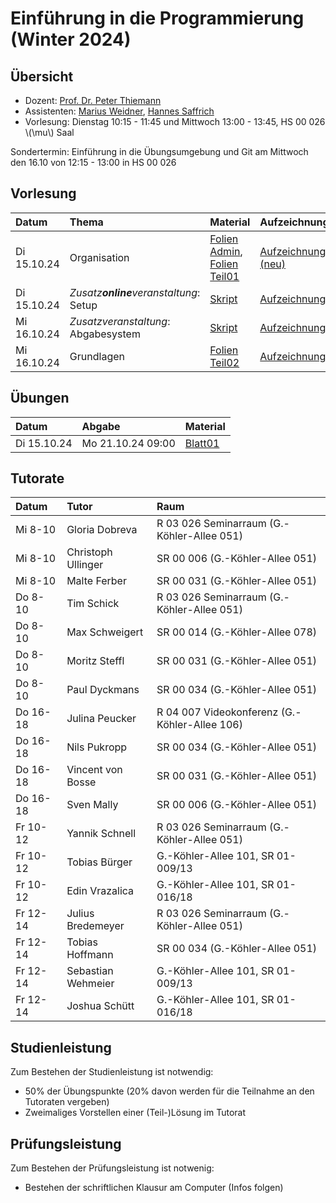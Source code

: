 # Einführung in die Programmierung (Winter 2024)

## Übersicht

- Dozent: [Prof. Dr. Peter Thiemann](/team/thiemann.md)
- Assistenten: [Marius Weidner](/team/weidner.md), [Hannes Saffrich](/team/saffrich.md)
- Vorlesung: Dienstag 10:15 - 11:45 und Mittwoch 13:00 - 13:45, HS 00 026 \\(\mu\\) Saal

<div class="warning">
Sondertermin: Einführung in die Übungsumgebung und Git am Mittwoch den 16.10 von 12:15 - 13:00 in HS 00 026
</div>

## Vorlesung

| Datum | Thema | Material | Aufzeichnung 
|:-----|:-----|:-----|:-----|
| Di 15.10.24 | Organisation | [Folien Admin][lecture00-slides], [Folien Teil01][lecture00-slides1] | [Aufzeichnung/Livestream][lecture00-recording][Aufzeichnung/Livestream (neu)][lecture00-recording2] |
| Di 15.10.24 | _Zusatz**online**veranstaltung_: Setup | [Skript][lecture01-script1] | [Aufzeichnung][lecture01-recording1] |
| Mi 16.10.24 | _Zusatzveranstaltung_: Abgabesystem | [Skript][lecture01-script2] | [Aufzeichnung][lecture01-recording2] |
| Mi 16.10.24 | Grundlagen | [Folien Teil02][lecture01-slides] | [Aufzeichnung/Livestream][lecture01-recording] |

[lecture00-slides]: /teaching/24ws/eidp/slides/infoI00.pdf
[lecture00-slides1]: /teaching/24ws/eidp/slides/infoI01.pdf
[lecture00-recording]: https://youtube.com/live/-nFgzzCVJrY?feature=share
[lecture00-recording2]: https://www.youtube.com/live/J81G34P3p2A?si=foKaHbgczjZGyKxh
[lecture01-script1]: eidp/setup.html
[lecture01-script2]: eidp/abgabesystem.html
[lecture01-recording1]: https://www.youtube.com/watch?v=j3-4dp5xSKk
[lecture01-recording2]: /teaching/24ws/eidp.html
[lecture01-slides]: /teaching/24ws/eidp/slides/infoI02.pdf
[lecture01-recording]: /teaching/24ws/eidp.html


## Übungen

| Datum | Abgabe | Material |
|:-----|:-----|:-----|
| Di 15.10.24 | Mo 21.10.24 09:00 | [Blatt01][exercise01-pdf]

[exercise01-pdf]: /teaching/24ws/eidp/exercises/sheet01.pdf

## Tutorate

| Datum | Tutor | Raum |
|:-----|:-----|:-----|
| Mi 8-10 | Gloria Dobreva | R 03 026 Seminarraum (G.-Köhler-Allee 051) |
| Mi 8-10 | Christoph Ullinger | SR 00 006 (G.-Köhler-Allee 051) |
| Mi 8-10 | Malte Ferber | SR 00 031 (G.-Köhler-Allee 051) |
| Do 8-10 | Tim Schick |  R 03 026 Seminarraum (G.-Köhler-Allee 051) |
| Do 8-10 | Max Schweigert | SR 00 014 (G.-Köhler-Allee 078) |
| Do 8-10 | Moritz Steffl | SR 00 031 (G.-Köhler-Allee 051) |
| Do 8-10 | Paul Dyckmans | SR 00 034 (G.-Köhler-Allee 051) |
| Do 16-18 | Julina Peucker  | R 04 007 Videokonferenz (G.-Köhler-Allee 106) |
| Do 16-18 | Nils Pukropp | SR 00 034 (G.-Köhler-Allee 051) |
| Do 16-18 | Vincent von Bosse | SR 00 031 (G.-Köhler-Allee 051) |
| Do 16-18 | Sven Mally | SR 00 006 (G.-Köhler-Allee 051) |
| Fr 10-12 | Yannik Schnell | R 03 026 Seminarraum (G.-Köhler-Allee 051) |
| Fr 10-12 | Tobias Bürger | G.-Köhler-Allee 101, SR 01-009/13 |
| Fr 10-12 | Edin Vrazalica | G.-Köhler-Allee 101, SR 01-016/18 |
| Fr 12-14 | Julius Bredemeyer | R 03 026 Seminarraum (G.-Köhler-Allee 051) |
| Fr 12-14 | Tobias Hoffmann | SR 00 034 (G.-Köhler-Allee 051) |
| Fr 12-14 | Sebastian Wehmeier | G.-Köhler-Allee 101, SR 01-009/13 |
| Fr 12-14 | Joshua Schütt | G.-Köhler-Allee 101, SR 01-016/18 |
## Studienleistung

Zum Bestehen der Studienleistung ist notwendig:
- 50% der Übungspunkte (20% davon werden für die Teilnahme an den Tutoraten vergeben)
- Zweimaliges Vorstellen einer (Teil-)Lösung im Tutorat 

## Prüfungsleistung

Zum Bestehen der Prüfungsleistung ist notwenig:
- Bestehen der schriftlichen Klausur am Computer (Infos folgen)